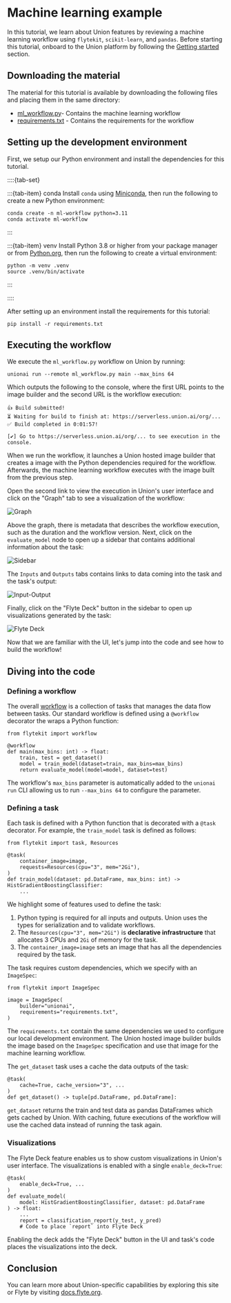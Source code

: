 # Machine learning example

In this tutorial, we learn about Union features by reviewing a
machine learning workflow using `flytekit`, `scikit-learn`, and `pandas`.
Before starting this tutorial, onboard to the Union platform by following the [Getting started ](index) section.

## Downloading the material

The material for this tutorial is available by downloading the following files and placing them in the same directory:

* <a href="_static/examples/getting-started/ml_workflow.py" download="ml_workflow.py">ml_workflow.py</a>- Contains the machine learning workflow
* <a href="_static/examples/getting-started/requirements.txt" download="requirements.txt">requirements.txt</a> - Contains the requirements for the workflow

## Setting up the development environment

First, we setup our Python environment and install the dependencies for this tutorial.

::::{tab-set}

:::{tab-item} conda
Install `conda` using [Miniconda](https://docs.anaconda.com/free/miniconda/index.html), then run the following to create
a new Python environment:

```shell
conda create -n ml-workflow python=3.11
conda activate ml-workflow
```
:::

:::{tab-item} venv
Install Python 3.8 or higher from your package manager or from [Python.org](https://www.python.org/downloads/), then run the following to create a virtual environment:

```shell
python -m venv .venv
source .venv/bin/activate
```
:::

::::

After setting up an environment install the requirements for this tutorial:

```{code-block} shell
pip install -r requirements.txt
```

## Executing the workflow

We execute the `ml_workflow.py` workflow on Union by running:

```{code-block} shell
unionai run --remote ml_workflow.py main --max_bins 64
```

Which outputs the following to the console, where the first URL points to the image builder and
the second URL is the workflow execution:

```{code-block} shell
👍 Build submitted!
⏳ Waiting for build to finish at: https://serverless.union.ai/org/...
✅ Build completed in 0:01:57!

[✔] Go to https://serverless.union.ai/org/... to see execution in the console.
```

When we run the workflow, it launches a Union hosted image builder that creates a image
with the Python dependencies required for the workflow. Afterwards, the machine learning
workflow executes with the image built from the previous step.

Open the second link to view the execution in Union's user interface and click on the "Graph" tab
to see a visualization of the workflow:

![Graph](/_static/images/getting-started-graph.jpg)

Above the graph, there is metadata that describes the workflow execution, such as the
duration and the workflow version. Next, click on the `evaluate_model` node to open up a
sidebar that contains additional information about the task:

![Sidebar](/_static/images/getting-started-full-sidebar.jpg)

The `Inputs` and `Outputs` tabs contains links to data coming into the task and the
task's output:

![Input-Output](/_static/images/getting-started-input-output.jpg)

Finally, click on the "Flyte Deck" button in the sidebar to open up visualizations generated
by the task:

![Flyte Deck](/_static/images/getting-started-flyte-deck.jpg)

Now that we are familiar with the UI, let's jump into the code and see how to build the
workflow!

## Diving into the code

### Defining a workflow

The overall [workflow](https://docs.union.ai/core-concepts/workflows/) is a collection
of tasks that manages the data flow between tasks. Our standard workflow is defined using
a `@workflow` decorator the wraps a Python function:

```{code-block} python
from flytekit import workflow

@workflow
def main(max_bins: int) -> float:
    train, test = get_dataset()
    model = train_model(dataset=train, max_bins=max_bins)
    return evaluate_model(model=model, dataset=test)
```

The workflow's `max_bins` parameter is automatically added to the `unionai run` CLI allowing
us to run `--max_bins 64` to configure the parameter.

### Defining a task

Each task is defined with a Python function that is decorated with a `@task` decorator.
For example, the `train_model` task is defined as follows:

```{code-block} python
from flytekit import task, Resources

@task(
    container_image=image,
    requests=Resources(cpu="3", mem="2Gi"),
)
def train_model(dataset: pd.DataFrame, max_bins: int) -> HistGradientBoostingClassifier:
    ...
```

We highlight some of features used to define the task:

1. Python typing is required for all inputs and outputs. Union uses the types for serialization
   and to validate workflows.
2. The `Resources(cpu="3", mem="2Gi")` is **declarative infrastructure** that allocates 3 CPUs
   and `2Gi` of memory for the task.
3. The `container_image=image` sets an image that has all the dependencies required by the task.

The task requires custom dependencies, which we specify with an `ImageSpec`:

```{code-block} python
from flytekit import ImageSpec

image = ImageSpec(
    builder="unionai",
    requirements="requirements.txt",
)
```

The `requirements.txt` contain the same dependencies we used to configure our local development
environment. The Union hosted image builder builds the image based
on the `ImageSpec` specification and use that image for the machine learning workflow.

The `get_dataset` task uses a cache the data outputs of the task:

```{code-block} python
@task(
    cache=True, cache_version="3", ...
)
def get_dataset() -> tuple[pd.DataFrame, pd.DataFrame]:
```

`get_dataset` returns the train and test data as pandas DataFrames which gets cached by Union.
With caching, future executions of the workflow will use the cached data instead of running
the task again.

### Visualizations

The Flyte Deck feature enables us to show custom visualizations in Union's user interface.
The visualizations is enabled with a single `enable_deck=True`:

```{code-block} python
@task(
    enable_deck=True, ...
)
def evaluate_model(
    model: HistGradientBoostingClassifier, dataset: pd.DataFrame
) -> float:
    ...
    report = classification_report(y_test, y_pred)
    # Code to place `report` into Flyte Deck
```

Enabling the deck adds the "Flyte Deck" button in the UI and task's code places the
visualizations into the deck.

## Conclusion

You can learn more about Union-specific capabilities by exploring this site or Flyte by
visiting [docs.flyte.org](https://docs.flyte.org/en/latest/).
